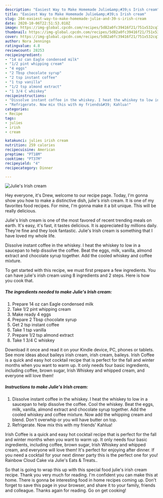 ```yaml
---
description: "Easiest Way to Make Homemade Julie&amp;#39;s Irish cream"
title: "Easiest Way to Make Homemade Julie&amp;#39;s Irish cream"
slug: 284-easiest-way-to-make-homemade-julie-and-39-s-irish-cream
date: 2020-10-06T22:51:53.018Z
image: https://img-global.cpcdn.com/recipes/5d82a0fc39416f21/751x532cq70/julies-irish-cream-recipe-main-photo.jpg
thumbnail: https://img-global.cpcdn.com/recipes/5d82a0fc39416f21/751x532cq70/julies-irish-cream-recipe-main-photo.jpg
cover: https://img-global.cpcdn.com/recipes/5d82a0fc39416f21/751x532cq70/julies-irish-cream-recipe-main-photo.jpg
author: Nora Jennings
ratingvalue: 4.8
reviewcount: 28253
recipeingredient:
- "14 oz can Eagle condensed milk"
- "1/2 pint whipping cream"
- "4 eggs"
- "2 Tbsp chocolate syrup"
- "2 tsp instant coffee"
- "1 tsp vanilla"
- "1/2 tsp almond extract"
- "1 3/4 C whiskey"
recipeinstructions:
- "Dissolve instant coffee in the whiskey. I heat the whiskey to low in a saucepan to help dissolve the coffee. Cool the whiskey. Beat the eggs, milk, vanilla, almond extract and chocolate syrup together. Add the cooled whiskey and coffee mixture. Now add the whipping cream and blend. Don&#39;t overwhip or you will have butter on top."
- "Refrigerate. Now mix this with my friends&#39; Kahlua!"
categories:
- Recipe
tags:
- julies
- irish
- cream

katakunci: julies irish cream 
nutrition: 259 calories
recipecuisine: American
preptime: "PT18M"
cooktime: "PT37M"
recipeyield: "4"
recipecategory: Dinner

---
```



![Julie&#39;s Irish cream](https://img-global.cpcdn.com/recipes/5d82a0fc39416f21/751x532cq70/julies-irish-cream-recipe-main-photo.jpg)

Hey everyone, it's Drew, welcome to our recipe page. Today, I'm gonna show you how to make a distinctive dish, julie&#39;s irish cream. It is one of my favorites food recipes. For mine, I'm gonna make it a bit unique. This will be really delicious.

Julie&#39;s Irish cream is one of the most favored of recent trending meals on earth. It's easy, it's fast, it tastes delicious. It is appreciated by millions daily. They're fine and they look fantastic. Julie&#39;s Irish cream is something that I have loved my whole life.

Dissolve instant coffee in the whiskey. I heat the whiskey to low in a saucepan to help dissolve the coffee. Beat the eggs, milk, vanilla, almond extract and chocolate syrup together. Add the cooled whiskey and coffee mixture.


To get started with this recipe, we must first prepare a few ingredients. You can have julie&#39;s irish cream using 8 ingredients and 2 steps. Here is how you cook that.

<!--inarticleads1-->

##### The ingredients needed to make Julie&#39;s Irish cream:

1. Prepare 14 oz can Eagle condensed milk
1. Take 1/2 pint whipping cream
1. Make ready 4 eggs
1. Prepare 2 Tbsp chocolate syrup
1. Get 2 tsp instant coffee
1. Take 1 tsp vanilla
1. Prepare 1/2 tsp almond extract
1. Take 1 3/4 C whiskey


Download it once and read it on your Kindle device, PC, phones or tablets. See more ideas about baileys irish cream, irish cream, baileys. Irish Coffee is a quick and easy hot cocktail recipe that is perfect for the fall and winter months when you want to warm up. It only needs four basic ingredients, including coffee, brown sugar, Irish Whiskey and whipped cream, and everyone will love them! 

<!--inarticleads2-->

##### Instructions to make Julie&#39;s Irish cream:

1. Dissolve instant coffee in the whiskey. I heat the whiskey to low in a saucepan to help dissolve the coffee. Cool the whiskey. Beat the eggs, milk, vanilla, almond extract and chocolate syrup together. Add the cooled whiskey and coffee mixture. Now add the whipping cream and blend. Don&#39;t overwhip or you will have butter on top.
1. Refrigerate. Now mix this with my friends&#39; Kahlua!


Irish Coffee is a quick and easy hot cocktail recipe that is perfect for the fall and winter months when you want to warm up. It only needs four basic ingredients, including coffee, brown sugar, Irish Whiskey and whipped cream, and everyone will love them! It&#39;s perfect for enjoying after dinner. If you need a cocktail for your next dinner party this is the perfect one for you! Rainbow Cloud Cake via Julie&#39;s Eats &amp; Treats.. 

So that is going to wrap this up with this special food julie&#39;s irish cream recipe. Thank you very much for reading. I'm confident you can make this at home. There is gonna be interesting food in home recipes coming up. Don't forget to save this page in your browser, and share it to your family, friends and colleague. Thanks again for reading. Go on get cooking!
